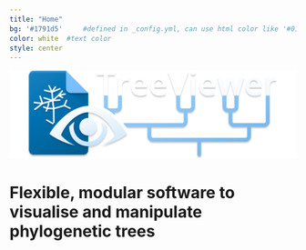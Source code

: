 ```yaml
---
title: "Home"
bg: '#1791d5'     #defined in _config.yml, can use html color like '#010101'
color: white  #text color
style: center
---
```


![](img/Banner_dark.svg)

# **Flexible, modular software to visualise and manipulate phylogenetic trees**